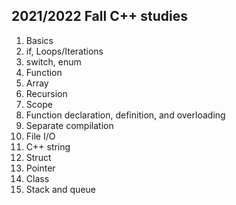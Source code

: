 2021/2022 Fall C++ studies
----------------------------
1. Basics
2. if, Loops/Iterations
3. switch, enum
4. Function
5. Array
6. Recursion
7. Scope
8. Function declaration, definition, and overloading
9. Separate compilation
10. File I/O
11. C++ string
12. Struct
13. Pointer
14. Class
15. Stack and queue
